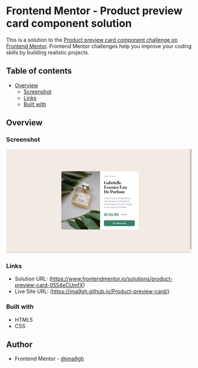 # Frontend Mentor - Product preview card component solution

This is a solution to the [Product preview card component challenge on Frontend Mentor](https://www.frontendmentor.io/challenges/product-preview-card-component-GO7UmttRfa). Frontend Mentor challenges help you improve your coding skills by building realistic projects.

## Table of contents

- [Overview](#overview)
  - [Screenshot](#screenshot)
  - [Links](#links)
  - [Built with](#built-with)


## Overview

### Screenshot

![](images/screenshot.png)


### Links

- Solution URL: (https://www.frontendmentor.io/solutions/product-preview-card-0554eCUmfX)
- Live Site URL: (https://ima9gh.github.io/Product-preview-card/)

### Built with

- HTML5
- CSS

## Author

- Frontend Mentor - [@ima9gh](https://www.frontendmentor.io/profile/ima9gh)




